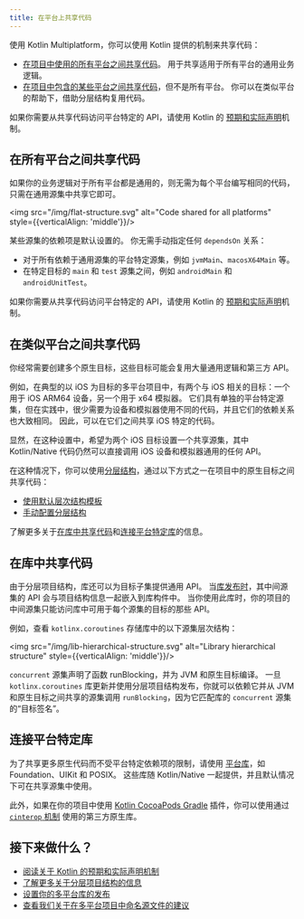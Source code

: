 ```yaml
---
title: 在平台上共享代码
---
```

使用 Kotlin Multiplatform，你可以使用 Kotlin 提供的机制来共享代码：

* [在项目中使用的所有平台之间共享代码](#share-code-on-all-platforms)。 用于共享适用于所有平台的通用业务逻辑。
* [在项目中包含的某些平台之间共享代码](#share-code-on-similar-platforms)，但不是所有平台。 你可以在类似平台的帮助下，借助分层结构复用代码。

如果你需要从共享代码访问平台特定的 API，请使用 Kotlin 的 [预期和实际声明](multiplatform-expect-actual.md)机制。

## 在所有平台之间共享代码

如果你的业务逻辑对于所有平台都是通用的，则无需为每个平台编写相同的代码，只需在通用源集中共享它即可。

<img src="/img/flat-structure.svg" alt="Code shared for all platforms" style={{verticalAlign: 'middle'}}/>

某些源集的依赖项是默认设置的。 你无需手动指定任何 `dependsOn` 关系：
* 对于所有依赖于通用源集的平台特定源集，例如 `jvmMain`、`macosX64Main` 等。
* 在特定目标的 `main` 和 `test` 源集之间，例如 `androidMain` 和 `androidUnitTest`。

如果你需要从共享代码访问平台特定的 API，请使用 Kotlin 的 [预期和实际声明](multiplatform-expect-actual.md)机制。

## 在类似平台之间共享代码

你经常需要创建多个原生目标，这些目标可能会复用大量通用逻辑和第三方 API。

例如，在典型的以 iOS 为目标的多平台项目中，有两个与 iOS 相关的目标：一个用于 iOS ARM64 设备，另一个用于 x64 模拟器。 它们具有单独的平台特定源集，但在实践中，很少需要为设备和模拟器使用不同的代码，并且它们的依赖关系也大致相同。 因此，可以在它们之间共享 iOS 特定的代码。

显然，在这种设置中，希望为两个 iOS 目标设置一个共享源集，其中 Kotlin/Native 代码仍然可以直接调用 iOS 设备和模拟器通用的任何 API。

在这种情况下，你可以使用[分层结构](multiplatform-hierarchy.md)，通过以下方式之一在项目中的原生目标之间共享代码：

* [使用默认层次结构模板](multiplatform-hierarchy.md#default-hierarchy-template)
* [手动配置分层结构](multiplatform-hierarchy.md#manual-configuration)

了解更多关于[在库中共享代码](#share-code-in-libraries)和[连接平台特定库](#connect-platform-specific-libraries)的信息。

## 在库中共享代码

由于分层项目结构，库还可以为目标子集提供通用 API。 当[库发布时](multiplatform-publish-lib.md)，其中间源集的 API 会与项目结构信息一起嵌入到库构件中。 当你使用此库时，你的项目的中间源集只能访问库中可用于每个源集的目标的那些 API。

例如，查看 `kotlinx.coroutines` 存储库中的以下源集层次结构：

<img src="/img/lib-hierarchical-structure.svg" alt="Library hierarchical structure" style={{verticalAlign: 'middle'}}/>

`concurrent` 源集声明了函数 runBlocking，并为 JVM 和原生目标编译。 一旦 `kotlinx.coroutines` 库更新并使用分层项目结构发布，你就可以依赖它并从 JVM 和原生目标之间共享的源集调用 `runBlocking`，因为它匹配库的 `concurrent` 源集的“目标签名”。

## 连接平台特定库

为了共享更多原生代码而不受平台特定依赖项的限制，请使用 [平台库](native-platform-libs.md)，如 Foundation、UIKit 和 POSIX。 这些库随 Kotlin/Native 一起提供，并且默认情况下可在共享源集中使用。

此外，如果在你的项目中使用 [Kotlin CocoaPods Gradle](native-cocoapods.md) 插件，你可以使用通过 [`cinterop` 机制](native-c-interop.md) 使用的第三方原生库。

## 接下来做什么？

* [阅读关于 Kotlin 的预期和实际声明机制](multiplatform-expect-actual.md)
* [了解更多关于分层项目结构的信息](multiplatform-hierarchy.md)
* [设置你的多平台库的发布](multiplatform-publish-lib.md)
* [查看我们关于在多平台项目中命名源文件的建议](coding-conventions.md#source-file-names)